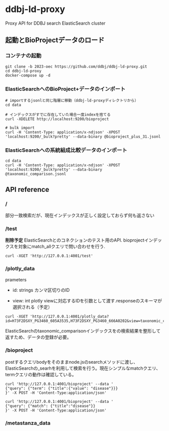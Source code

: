 # ddbj-ld-proxy
Proxy API for DDBJ search ElasticSearch cluster

## 起動とBioProjectデータのロード

### コンテナの起動
```
git clone -b 2023-oec https://github.com/ddbj/ddbj-ld-proxy.git
cd ddbj-ld-proxy
docker-compose up -d
```

### ElasticSearchへのBioProject+データのインポート

```
# importするjsonlと同じ階層に移動（ddbj-ld-proxyディレクトリから）
cd data

# インデックスがすでに存在していた場合一度indexを捨てる
curl -XDELETE http://localhost:9200/bioproject  

# bulk import 
curl -H 'Content-Type: application/x-ndjson' -XPOST 'localhost:9200/_bulk?pretty' --data-binary @bioproject_plus_31.jsonl
```

### ElasticSearchへの系統組成比較データのインポート

```
cd data
curl -H 'Content-Type: application/x-ndjson' -XPOST 'localhost:9200/_bulk?pretty' --data-binary @taxonomic_comparison.jsonl
```


## API reference

### /
部分一致検索だが、現在インデックスが正しく設定しておらず何も返さない

### /test

**削除予定**
ElasticSearchとのコネクションのテスト用のAPI. bioprojectインデックスを対象にmatch_allクエリで問い合わせを行う.

```
curl -XGET 'http://127.0.0.1:4001/test'
```

### /plotly_data

prameters
- id: strings 
    カンマ区切りのID
    
- view: int
    plotly viewに対応するIDを引数として渡す.responseのスキーマが選択される（予定）

```
curl -XGET 'http://127.0.0.1:4001/plotly_data?id=H73F2DSXY_PG3460_605A3535,H73F2DSXY_PG3460_666A0202&view=taxonomic_comparison'
```

ElasticSearchのtaxonomic_comparisonインデックスをの検索結果を整形して返すため、データの登録が必要。


### /bioproject

postするクエリbodyをそのままnode.jsのsearchメソッドに渡し、ElasticSearchの_searhを利用して検索を行う。現在シンプルなmatchクエリ、termクエリの動作は確認している。

```
curl 'http://127.0.0.1:4001/bioproject' --data '
{"query": {"term": {"title":{"value": "disease"}}}
}' -X POST -H 'Content-Type:application/json'
```
```
curl 'http://127.0.0.1:4001/bioproject' --data '
{"query": {"match": {"title":"disease"}}
}' -X POST -H 'Content-Type:application/json'
```

### /metastanza_data
